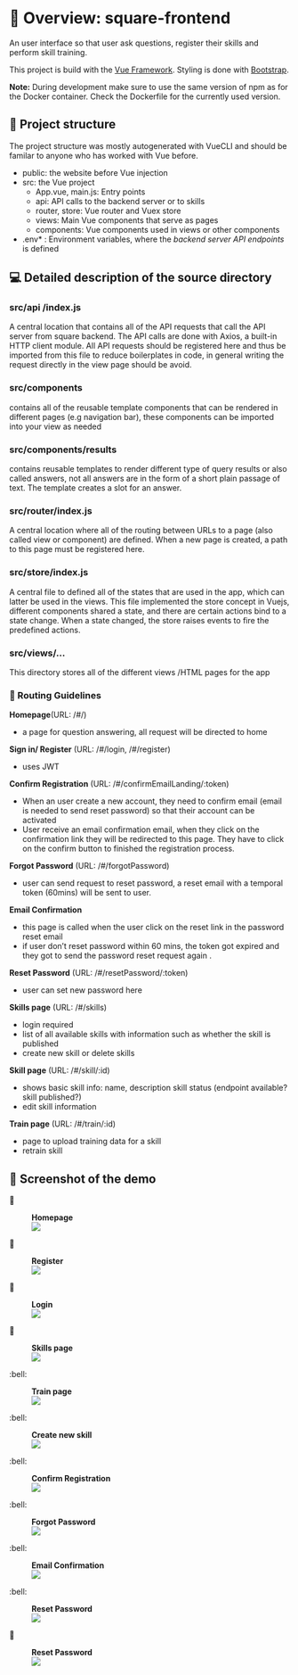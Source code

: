 # :rocket: Overview: square-frontend
An user interface so that user ask questions, register their skills and perform skill training.

This project is build with the [Vue Framework](https://vuejs.org/v2/guide/index.html).
Styling is done with [Bootstrap](https://getbootstrap.com/docs/5.1/getting-started/introduction/).

**Note:** During development make sure to use the same version of npm as for the Docker container. Check the Dockerfile for the currently used version.

## :triangular_flag_on_post: Project structure
The project structure was mostly autogenerated with VueCLI and should be familar to anyone who has worked with Vue before.

* public: the website before Vue injection  
* src: the Vue project  
    * App.vue, main.js: Entry points  
    * api: API calls to the backend server or to skills  
    * router, store: Vue router and Vuex store  
    * views: Main Vue components that serve as pages  
    * components: Vue components used in views or other components
* .env* : Environment variables, where the *backend server API endpoints* is defined


## :computer:  Detailed description of the source directory
### src/api /index.js 

A central location that contains all of the API requests that call the API server from square backend. The API calls are done with Axios, a built-in HTTP client module. All API requests should be registered here and thus be imported from this file to reduce boilerplates in code, in general writing the request directly in the view page should be avoid.

### src/components  

contains all of the reusable template components that can be rendered in different pages (e.g navigation bar), these components can be imported into your view as needed

### src/components/results

contains reusable templates to render different type of query results or also called answers, not all answers are in the form of a short plain passage of text. The template creates a slot for an answer.

### src/router/index.js

A central location where all of the routing between URLs to a page (also called view or component) are defined. When a new page is created, a path to this page must be registered here.


### src/store/index.js
A central file to defined all of the states that are used in the app, which can latter be used in the views. This file implemented the store concept in Vuejs, different components shared a state, and there are certain actions bind to a state change. When a state changed, the store raises events to fire the predefined actions. 

### src/views/…
This directory stores all of the different views /HTML pages for the app

### :memo: Routing Guidelines 
__Homepage__(URL: /#/)  
* a page for question answering, all request will be directed to home

__Sign in/ Register__ (URL: /#/login, /#/register)
* uses JWT  

__Confirm Registration__ (URL: /#/confirmEmailLanding/:token)  
* When an user create a new account, they need to confirm email (email is needed to send reset password) so that their account can be activated
* User receive an email confirmation email, when they click on the confirmation link they will be redirected to this page. They have to click on the confirm button to finished the registration process.

__Forgot Password__ (URL: /#/forgotPassword)
* user can send request to reset password, a reset email with a temporal token (60mins) will be sent to user. 

__Email Confirmation__
* this page is called when the user click on the reset link in the password reset email
* if user don’t reset password within 60 mins, the token got expired and they got to send the password reset request again .   

__Reset Password__ (URL: /#/resetPassword/:token)  
* user can set new password here  

__Skills page__ (URL: /#/skills)
* login required
* list of all available skills with information such as whether the skill is published
* create new skill or delete skills  

__Skill page__ (URL: /#/skill/:id)  
* shows basic skill info: name, description skill status (endpoint available? skill published?)
* edit skill information   

__Train page__ (URL: /#/train/:id) 
* page to upload training data for a skill  
* retrain skill

## :triangular_flag_on_post: Screenshot of the demo
:bell:<figure>
  <figcaption><b>Homepage</b></figcaption><img
  src="https://github.com/UKPLab/square-core/blob/master/doc/home.PNG"> 
</figure>

:bell:<figure>
     <figcaption><b>Register</b></figcaption>
  <img
  src="https://github.com/UKPLab/square-core/blob/master/doc/userRegistration.PNG">
</figure>

:bell:<figure>
     <figcaption><b>Login</b></figcaption>
  <img
  src="https://github.com/UKPLab/square-core/blob/master/doc/login.PNG">
</figure>

:bell:<figure>
     <figcaption><b>Skills page</b></figcaption>
  <img
  src="https://github.com/UKPLab/square-core/blob/master/doc/skills.PNG">
</figure>
:bell:<figure>
     <figcaption><b>Train page</b></figcaption>
  <img
  src="https://github.com/UKPLab/square-core/blob/master/doc/train_skill.PNG">
</figure>
:bell:<figure>
     <figcaption><b>Create new skill</b></figcaption>
  <img
  src="https://github.com/UKPLab/square-core/blob/master/doc/newskill.PNG">
</figure>
:bell:<figure>
     <figcaption><b>Confirm Registration</b></figcaption>
  <img
  src="https://github.com/UKPLab/square-core/blob/master/doc/emailConfirmation.PNG">
</figure>
:bell:<figure>
     <figcaption><b>Forgot Password</b></figcaption>
  <img
  src="https://github.com/UKPLab/square-core/blob/master/doc/resetEmailRequest.PNG">
</figure>
:bell:<figure>
     <figcaption><b>Email Confirmation</b></figcaption>
  <img
  src="https://github.com/UKPLab/square-core/blob/master/doc/reset%20email.PNG">
</figure>
:bell:<figure>
     <figcaption><b>Reset Password</b></figcaption>
  <img
  src="https://github.com/UKPLab/square-core/blob/master/doc/resetEmailRequest.PNG">
</figure>

:bell:<figure>
     <figcaption><b>Reset Password</b></figcaption>
  <img
  src="https://github.com/UKPLab/square-core/blob/master/doc/reset%20email.PNG">
</figure>
